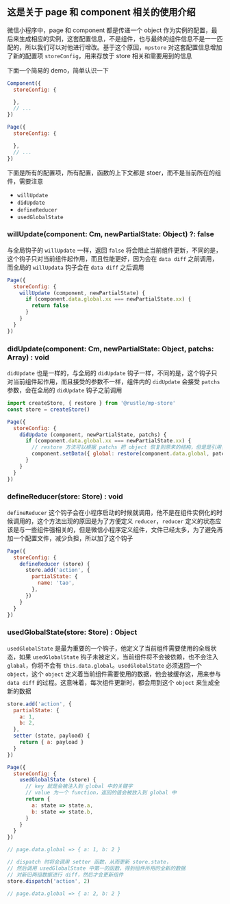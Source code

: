 ## 这是关于 page 和 component 相关的使用介绍
微信小程序中，page 和 component 都是传递一个 object 作为实例的配置，最后来生成相应的实例，这套配置信息，不是组件，也与最终的组件信息不是一一匹配的，所以我们可以对他进行增改。基于这个原因，`mpstore` 对这套配置信息增加了新的配置项 `storeConfig`，用来存放于 store 相关和需要用到的信息

下面一个简易的 demo，简单认识一下
```js
Component({
  storeConfig: {

  },
  // ...
})

Page({
  storeConfig: {

  },
  // ...
})
```

下面是所有的配置项，所有配置，函数的上下文都是 stoer，而不是当前所在的组件，需要注意
+ `willUpdate`
+ `didUpdate`
+ `defineReducer`
+ `usedGlobalState`

### willUpdate(component: Cm, newPartialState: Object) ?: false
与全局钩子的 `willUpdate` 一样，返回 `false` 将会阻止当前组件更新，不同的是，这个钩子只对当前组件起作用，而且性能更好，因为会在 `data diff` 之前调用，而全局的 `willUpdata` 钩子会在 `data diff` 之后调用
```js
Page({
  storeConfig: {
    willUpdate (component, newPartialState) {
      if (component.data.global.xx === newPartialState.xx) {
        return false
      }
    }
  }
})
```

### didUpdate(component: Cm, newPartialState: Object, patchs: Array<patch>) : void
`didUpdate` 也是一样的，与全局的 `didUpdate` 钩子一样，不同的是，这个钩子只对当前组件起作用，而且接受的参数不一样，组件内的 `didUpdate` 会接受 `patchs` 参数，会在全局的 `didUpdate` 钩子之前调用
```js
import createStore, { restore } from '@rustle/mp-store'
const store = createStore()

Page({
  storeConfig: {
    didUpdate (component, newPartialState, patchs) {
      if (component.data.global.xx === newPartialState.xx) {
        // restore 方法可以根据 patchs 把 object 恢复到原来的结构，但是是引用关系
        component.setData({ global: restore(component.data.global, patchs) })
      }
    }
  }
})
```

### defineReducer(store: Store) : void
`defineReducer` 这个钩子会在小程序启动的时候就调用，他不是在组件实例化的时候调用的，这个方法出现的原因是为了方便定义 `reducer`，`reducer` 定义的状态应该是与一些组件强相关的，但是微信小程序定义组件，文件已经太多，为了避免再加一个配置文件，减少负担，所以加了这个钩子
```js
Page({
  storeConfig: {
    defineReducer (store) {
      store.add('action', {
        partialState: {
          name: 'tao',
        },
      })
    }
  }
})
```

### usedGlobalState(store: Store) : Object
`usedGlobalState` 是最为重要的一个钩子，他定义了当前组件需要使用的全局状态，如果 `usedGlobalState` 钩子未被定义，当前组件将不会被依赖，也不会注入 `glabal`，你将不会有 `this.data.global`。`usedGlobalState` 必须返回一个 `object`，这个 `object` 定义着当前组件需要使用的数据，他会被缓存这，用来参与 `data diff` 的过程。这意味着，每次组件更新时，都会用到这个 `object` 来生成全新的数据 
```js
store.add('action', {
  partialState: {
    a: 1,
    b: 2,
  },
  setter (state, payload) {
    return { a: payload }
  }
})

Page({
  storeConfig: {
    usedGlobalState (store) {
      // key 就是会被注入到 global 中的关键字
      // value 为一个 function，返回的值会被放入到 global 中
      return {
        a: state => state.a,
        b: state => state.b,
      }
    }
  }
})

// page.data.global => { a: 1, b: 2 }

// dispatch 时将会调用 setter 函数，从而更新 store.state，
// 然后调用 usedGlobalState 中第一的函数，得到组件所用的全新的数据
// 对新旧两组数据进行 diff，然后才会更新组件
store.dispatch('action', 2)

// page.data.global => { a: 2, b: 2 }
```
